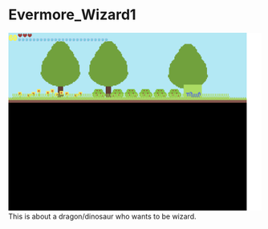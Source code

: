 # Evermore_Wizard1
![Alt text](https://github.com/tpascua11/Evermore_Wizard1/blob/master/documents/DinosaurWizard.gif "Optional title")
This is about a dragon/dinosaur who wants to be wizard.
